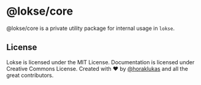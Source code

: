 # @lokse/core

@lokse/core is a private utility package for internal usage in `lokse`.

## License
Lokse is licensed under the MIT License.
Documentation is licensed under Creative Commons License.
Created with ♥ by [@horaklukas](https://github.com/horaklukas) and all the great contributors.